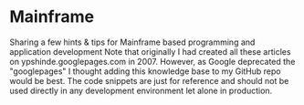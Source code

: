 # Mainframe
Sharing a few hints &amp; tips for Mainframe based programming and application development
Note that originally I had created all these articles on ypshinde.googlepages.com in 2007. However, as Google deprecated the "googlepages" I thought adding this knowledge base to my GitHub repo would be best.
The code snippets are just for reference and should not be used directly in any development environment let alone in production. 
